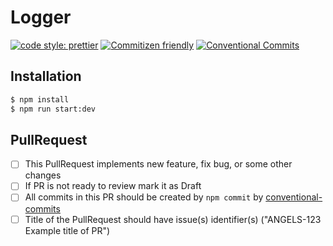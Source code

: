 # Logger

[![code style: prettier](https://img.shields.io/badge/code_style-prettier-ff69b4.svg)](http://prettier.io) [![Commitizen friendly](https://img.shields.io/badge/commitizen-friendly-brightgreen.svg)](http://commitizen.github.io/cz-cli/) [![Conventional Commits](https://img.shields.io/badge/Conventional%20Commits-1.0.0-yellow.svg)](https://conventionalcommits.org)

## Installation
```bash
$ npm install
$ npm run start:dev
```

## PullRequest

  - [ ] This PullRequest implements new feature, fix bug, or some other changes
  - [ ] If PR is not ready to review mark it as Draft
  - [ ] All commits in this PR should be created by `npm commit` by [conventional-commits](https://www.conventionalcommits.org/en/v1.0.0/)
  - [ ] Title of the PullRequest should have issue(s) identifier(s) ("ANGELS-123 Example title of PR")
